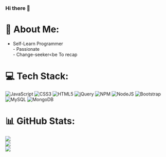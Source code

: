 ### Hi there 👋
# 💫 About Me:
- Self-Learn Programmer<br>- Passionate<br>- Change-seeker<be To recap


# 💻 Tech Stack:
![JavaScript](https://img.shields.io/badge/javascript-%23323330.svg?style=for-the-badge&logo=javascript&logoColor=%23F7DF1E) ![CSS3](https://img.shields.io/badge/css3-%231572B6.svg?style=for-the-badge&logo=css3&logoColor=white) ![HTML5](https://img.shields.io/badge/html5-%23E34F26.svg?style=for-the-badge&logo=html5&logoColor=white) ![jQuery](https://img.shields.io/badge/jquery-%230769AD.svg?style=for-the-badge&logo=jquery&logoColor=white) ![NPM](https://img.shields.io/badge/NPM-%23000000.svg?style=for-the-badge&logo=npm&logoColor=white) ![NodeJS](https://img.shields.io/badge/node.js-6DA55F?style=for-the-badge&logo=node.js&logoColor=white) ![Bootstrap](https://img.shields.io/badge/bootstrap-%23563D7C.svg?style=for-the-badge&logo=bootstrap&logoColor=white) ![MySQL](https://img.shields.io/badge/mysql-%2300f.svg?style=for-the-badge&logo=mysql&logoColor=white) 
![MongoDB](https://img.shields.io/badge/mongodb-6DA55F?style=for-the-badge&logo=mongodb&logoColor=white)
# 📊 GitHub Stats:
![](https://github-readme-stats.vercel.app/api?username=Mubeen-Jawed&theme=dark&hide_border=true&include_all_commits=false&count_private=false)<br/>
![](https://github-readme-streak-stats.herokuapp.com/?user=Mubeen-Jawed&theme=dark&hide_border=true)<br/>
![](https://github-readme-stats.vercel.app/api/top-langs/?username=Mubeen-Jawed&theme=dark&hide_border=true&include_all_commits=false&count_private=false&layout=compact)

<!-- Proudly created with GPRM ( https://gprm.itsvg.in ) -->
